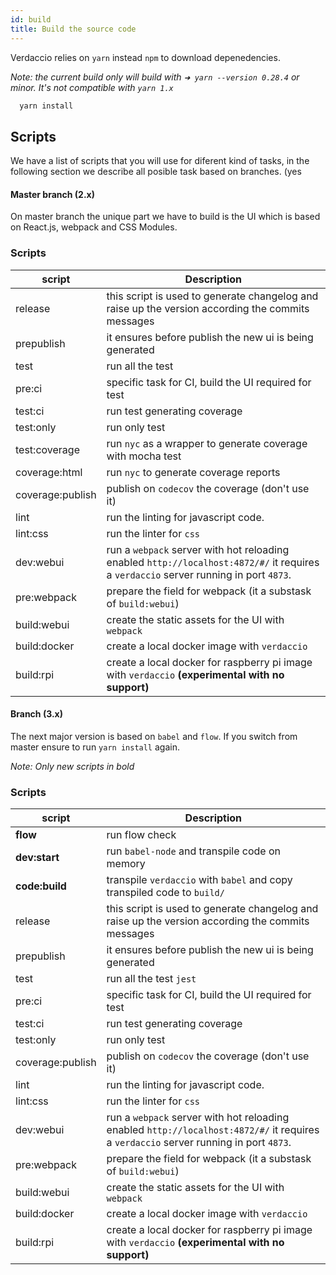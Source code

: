 ```yaml
---
id: build
title: Build the source code
---
```

Verdaccio relies on `yarn` instead `npm` to download depenedencies.

*Note: the current build only will build with `➜ yarn --version 0.28.4` or minor. It's not compatible with `yarn 1.x`*

```bash
  yarn install
```

## Scripts

We have a list of scripts that you will use for diferent kind of tasks, in the following section we describe all posible task based on branches. (yes 

#### Master branch (2.x)

On master branch the unique part we have to build is the UI which is based on React.js, webpack and CSS Modules.

### Scripts

| script           | Description                                                                                                                           |
| ---------------- | ------------------------------------------------------------------------------------------------------------------------------------- |
| release          | this script is used to generate changelog and raise up the version according the commits messages                                     |
| prepublish       | it ensures before publish the new ui is being generated                                                                               |
| test             | run all the test                                                                                                                      |
| pre:ci           | specific task for CI, build the UI required for test                                                                                  |
| test:ci          | run test generating coverage                                                                                                          |
| test:only        | run only test                                                                                                                         |
| test:coverage    | run `nyc` as a wrapper to generate coverage with mocha test                                                                           |
| coverage:html    | run `nyc` to generate coverage reports                                                                                                |
| coverage:publish | publish on `codecov` the coverage (don't use it)                                                                                      |
| lint             | run the linting for javascript code.                                                                                                  |
| lint:css         | run the linter for `css`                                                                                                              |
| dev:webui        | run a `webpack` server with hot reloading enabled `http://localhost:4872/#/` it requires a `verdaccio` server running in port `4873`. |
| pre:webpack      | prepare the field for webpack (it a substask of `build:webui`)                                                                        |
| build:webui      | create the static assets for the UI with `webpack`                                                                                    |
| build:docker     | create a local docker image with `verdaccio`                                                                                          |
| build:rpi        | create a local docker for raspberry pi image with `verdaccio` **(experimental with no support)**                                      |

#### Branch (3.x)

The next major version is based on `babel` and `flow`. If you switch from master ensure to run `yarn install` again.

*Note: Only new scripts in bold*

### Scripts

| script           | Description                                                                                                                           |
| ---------------- | ------------------------------------------------------------------------------------------------------------------------------------- |
| **flow**         | run flow check                                                                                                                        |
| **dev:start**    | run `babel-node` and transpile code on memory                                                                                         |
| **code:build**   | transpile `verdaccio` with `babel` and copy transpiled code to `build/`                                                               |
| release          | this script is used to generate changelog and raise up the version according the commits messages                                     |
| prepublish       | it ensures before publish the new ui is being generated                                                                               |
| test             | run all the test `jest`                                                                                                               |
| pre:ci           | specific task for CI, build the UI required for test                                                                                  |
| test:ci          | run test generating coverage                                                                                                          |
| test:only        | run only test                                                                                                                         |
| coverage:publish | publish on `codecov` the coverage (don't use it)                                                                                      |
| lint             | run the linting for javascript code.                                                                                                  |
| lint:css         | run the linter for `css`                                                                                                              |
| dev:webui        | run a `webpack` server with hot reloading enabled `http://localhost:4872/#/` it requires a `verdaccio` server running in port `4873`. |
| pre:webpack      | prepare the field for webpack (it a substask of `build:webui`)                                                                        |
| build:webui      | create the static assets for the UI with `webpack`                                                                                    |
| build:docker     | create a local docker image with `verdaccio`                                                                                          |
| build:rpi        | create a local docker for raspberry pi image with `verdaccio` **(experimental with no support)**                                      |